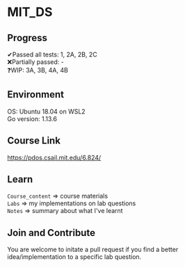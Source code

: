 # MIT_DS

## Progress
✔Passed all tests: 1, 2A, 2B, 2C\
❌Partially passed: -\
❓WIP: 3A, 3B, 4A, 4B

## Environment
OS: Ubuntu 18.04 on WSL2\
Go version: 1.13.6

## Course Link
https://pdos.csail.mit.edu/6.824/

## Learn
`Course_content` => course materials\
`Labs` => my implementations on lab questions\
`Notes` => summary about what I've learnt

## Join and Contribute
You are welcome to initate a pull request if you find a better idea/implementation to a specific lab question.
